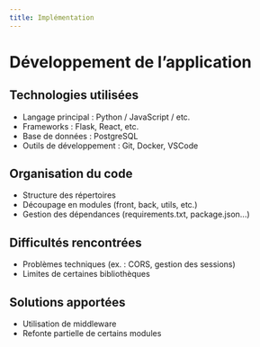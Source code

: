 ```yaml
---
title: Implémentation
---
```


<style>
    @media screen and (min-width: 76em) {
        .md-sidebar--primary {
            display: none !important;
        }
    }
</style>

# Développement de l’application

## Technologies utilisées

- Langage principal : Python / JavaScript / etc.
- Frameworks : Flask, React, etc.
- Base de données : PostgreSQL
- Outils de développement : Git, Docker, VSCode

## Organisation du code

- Structure des répertoires
- Découpage en modules (front, back, utils, etc.)
- Gestion des dépendances (requirements.txt, package.json...)

## Difficultés rencontrées

- Problèmes techniques (ex. : CORS, gestion des sessions)
- Limites de certaines bibliothèques

## Solutions apportées

- Utilisation de middleware
- Refonte partielle de certains modules
